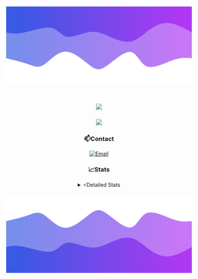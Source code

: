 ![Header](./header.png)
<div align="center">

<h1 align="center">
  <a href="https://git.io/typing-svg">
    <img src="https://readme-typing-svg.herokuapp.com/?lines=Hello,+There!+👋;This+is+chicho.;CEO+on+Hely+Development....;&center=true&size=25">
  </a>
</h1>
  
<p align="center">
  <img src="https://lanyard.cnrad.dev/api/852683595378196480" />
</p>

### 📫Contact
  [![Email](https://img.shields.io/badge/Email-gastondalla@gmail.com-04619f?style=for-the-badge&logo=gmail&logoColor=white)](mailto:gastondalla@gmail.com)
</br>  
### 📈Stats
<details>
    <summary> ⚡Detailed Stats</summary>
    <br/>

<!--START_SECTION:waka-->
![Code Time](http://img.shields.io/badge/Code%20Time-163%20hrs%2034%20mins-blue)

![Profile Views](http://img.shields.io/badge/Profile%20Views-2-blue)

**🐱 My GitHub Data** 

> 📦 37.6 kB Used in GitHub's Storage 
 > 
> 🏆 7 Contributions in the Year 2023
 > 
> 🚫 Not Opted to Hire
 > 
> 📜 6 Public Repositories 
 > 
> 🔑 9 Private Repositories 
 > 
**I'm a Night 🦉** 

```text
🌞 Morning                14 commits          █░░░░░░░░░░░░░░░░░░░░░░░░   04.26 % 
🌆 Daytime                49 commits          ████░░░░░░░░░░░░░░░░░░░░░   14.89 % 
🌃 Evening                153 commits         ████████████░░░░░░░░░░░░░   46.50 % 
🌙 Night                  113 commits         █████████░░░░░░░░░░░░░░░░   34.35 % 
```
📅 **I'm Most Productive on Tuesday** 

```text
Monday                   25 commits          ██░░░░░░░░░░░░░░░░░░░░░░░   07.60 % 
Tuesday                  65 commits          █████░░░░░░░░░░░░░░░░░░░░   19.76 % 
Wednesday                61 commits          █████░░░░░░░░░░░░░░░░░░░░   18.54 % 
Thursday                 35 commits          ███░░░░░░░░░░░░░░░░░░░░░░   10.64 % 
Friday                   43 commits          ███░░░░░░░░░░░░░░░░░░░░░░   13.07 % 
Saturday                 48 commits          ████░░░░░░░░░░░░░░░░░░░░░   14.59 % 
Sunday                   52 commits          ████░░░░░░░░░░░░░░░░░░░░░   15.81 % 
```


📊 **This Week I Spent My Time On** 

```text
🕑︎ Time Zone: America/Argentina/Buenos_Aires

💬 Programming Languages: 
C#                       5 hrs 12 mins       █████████░░░░░░░░░░░░░░░░   35.97 % 
Python                   4 hrs 50 mins       ████████░░░░░░░░░░░░░░░░░   33.53 % 
Other                    2 hrs 2 mins        ████░░░░░░░░░░░░░░░░░░░░░   14.15 % 
HTML                     1 hr 42 mins        ███░░░░░░░░░░░░░░░░░░░░░░   11.76 % 
Text                     24 mins             █░░░░░░░░░░░░░░░░░░░░░░░░   02.79 % 

🔥 Editors: 
VS Code                  7 hrs 15 mins       █████████████░░░░░░░░░░░░   50.22 % 
Visual Studio            7 hrs 11 mins       ████████████░░░░░░░░░░░░░   49.78 % 

🐱‍💻 Projects: 
Unknown Project          6 hrs 6 mins        ███████████░░░░░░░░░░░░░░   42.30 % 
Palometa                 5 hrs 44 mins       ██████████░░░░░░░░░░░░░░░   39.67 % 
Coder                    1 hr 8 mins         ██░░░░░░░░░░░░░░░░░░░░░░░   07.92 % 
StringExtractor          1 hr 6 mins         ██░░░░░░░░░░░░░░░░░░░░░░░   07.69 % 
String Extractor         20 mins             █░░░░░░░░░░░░░░░░░░░░░░░░   02.35 % 

💻 Operating System: 
Windows                  14 hrs 27 mins      █████████████████████████   100.00 % 
```

**I Mostly Code in JavaScript** 

```text
JavaScript               8 repos             █████████░░░░░░░░░░░░░░░░   36.36 % 
CSS                      3 repos             ███░░░░░░░░░░░░░░░░░░░░░░   13.64 % 
C#                       2 repos             ██░░░░░░░░░░░░░░░░░░░░░░░   09.09 % 
Python                   2 repos             ██░░░░░░░░░░░░░░░░░░░░░░░   09.09 % 
Batchfile                1 repo              █░░░░░░░░░░░░░░░░░░░░░░░░   04.55 % 
```




 Last Updated on 22/06/2023 14:11:04 UTC
<!--END_SECTION:waka-->
</details>

![Footer](./footer.png)
